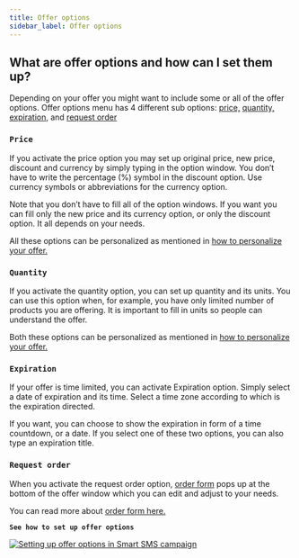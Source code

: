 ```yaml
---
title: Offer options
sidebar_label: Offer options
---
```


## What are offer options and how can I set them up?
Depending on your offer you might want to include some or all of the offer options. Offer options menu has 4 different sub options: [price,](#price) [quantity,](#quantity) [expiration,](#expiration) and [request order](#request-order)

### `Price`
If you activate the price option you may set up original price, new price, discount and currency by simply typing in the option window. You don’t have to write the percentage (%) symbol in the discount option. Use currency symbols or abbreviations for the currency option. 

Note that you don’t have to fill all of the option windows. If you want you can fill only the new price and its currency option, or only the discount option. It all depends on your needs. 

All these options can be personalized as mentioned in [how to personalize your offer.](offer-personalization.md#how-can-i-personalize-an-offer)

### `Quantity`
If you activate the quantity option, you can set up quantity and its units. You can use this option when, for example, you have only limited number of products you are offering. It is important to fill in units so people can understand the offer.

Both these options can be personalized as mentioned in [how to personalize your offer.](offer-personalization.md#how-can-i-personalize-an-offer)

### `Expiration`
If your offer is time limited, you can activate Expiration option. Simply select a date of expiration and its time. Select a time zone according to which is the expiration directed. 

If you want, you can choose to show the expiration in form of a time countdown, or a date. If you select one of these two options, you can also type an expiration title.

### `Request order`
When you activate the request order option, [order form](order-form.md#what-is-an-order-form-and-how-can-i-activate-it) pops up at the bottom of the offer window which you can edit and adjust to your needs.

You can read more about [order form here.](order-form.md#what-is-an-order-form-and-how-can-i-activate-it)


**`See how to set up offer options`**

[![Setting up offer options in Smart SMS campaign](https://img.youtube.com/vi/2JmQMayU8g/hqdefault.jpg)](https://www.youtube.com/watch?v=_2JmQMayU8g) 
